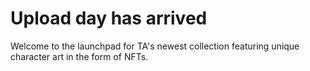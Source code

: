 # Upload day has arrived

Welcome to the launchpad for TA's newest collection featuring unique character art in the form of NFTs.
 
